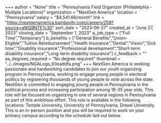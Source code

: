 +++
author = "None"
title = "Pennsylvania Field Organizer (Philadelphia - Multiple Locations)"
organization = "NextGen America"
location = "Pennsylvania"
salary = "$4,541.66/month"
link = "https://nextgenamerica.bamboohr.com/careers/258?source=aWQ9NTE%3D"
sort_date = "2023-06-27"
created_at = "June 27, 2023"
closing_date = "September 1, 2023"
a_job_type = ["Full Time","Temporary"]
b_benefits = ["General Benefits","Union-Eligible","Tuition Reimbursement","Health Insurance","Dental","Vision","Sick time","Disability insurance","Professional development","Short-term disability insurance","Long-term disability insurance"]
c_feedback = ""
aa_degrees_required = "No degree required"
thumbnail = "../../images/NGALogo_93eaddfa.png"
+++
NextGen America is seeking passionate and hardworking candidates to join our youth organizing program in Pennsylvania, working to engage young people in electoral politics by registering thousands of young people to vote across the state. NextGen is committed to engaging young people in Pennsylvania in the political process and increasing participation among 18-35 year olds. This role will be focused on organizing in one of several regions in Pennsylvania as part of this ambitious effort. This role is available in the following locations: Temple University, University of Pennsylvania, Drexel University. This is an in-person position and you will be required to work on your primary campus according to the schedule laid out below.